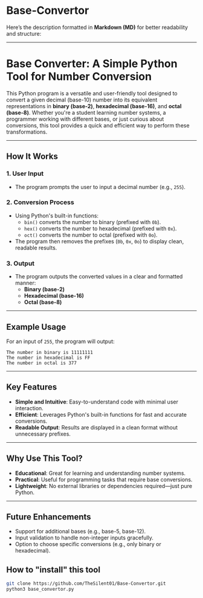 # Base-Convertor
Here’s the description formatted in **Markdown (MD)** for better readability and structure:

---

# **Base Converter: A Simple Python Tool for Number Conversion**

This Python program is a versatile and user-friendly tool designed to convert a given decimal (base-10) number into its equivalent representations in **binary (base-2)**, **hexadecimal (base-16)**, and **octal (base-8)**. Whether you're a student learning number systems, a programmer working with different bases, or just curious about conversions, this tool provides a quick and efficient way to perform these transformations.

---

## **How It Works**

### **1. User Input**
- The program prompts the user to input a decimal number (e.g., `255`).

### **2. Conversion Process**
- Using Python's built-in functions:
  - `bin()` converts the number to binary (prefixed with `0b`).
  - `hex()` converts the number to hexadecimal (prefixed with `0x`).
  - `oct()` converts the number to octal (prefixed with `0o`).
- The program then removes the prefixes (`0b`, `0x`, `0o`) to display clean, readable results.

### **3. Output**
- The program outputs the converted values in a clear and formatted manner:
  - **Binary (base-2)**
  - **Hexadecimal (base-16)**
  - **Octal (base-8)**

---

## **Example Usage**

For an input of `255`, the program will output:
```
The number in binary is 11111111
The number in hexadecimal is FF
The number in octal is 377
```

---

## **Key Features**
- **Simple and Intuitive**: Easy-to-understand code with minimal user interaction.
- **Efficient**: Leverages Python's built-in functions for fast and accurate conversions.
- **Readable Output**: Results are displayed in a clean format without unnecessary prefixes.

---

## **Why Use This Tool?**
- **Educational**: Great for learning and understanding number systems.
- **Practical**: Useful for programming tasks that require base conversions.
- **Lightweight**: No external libraries or dependencies required—just pure Python.

---

## **Future Enhancements**
- Support for additional bases (e.g., base-5, base-12).
- Input validation to handle non-integer inputs gracefully.
- Option to choose specific conversions (e.g., only binary or hexadecimal).



## **How to "install" this tool**
```bash
git clone https://github.com/TheSilent01/Base-Convertor.git
python3 base_convertor.py
```

